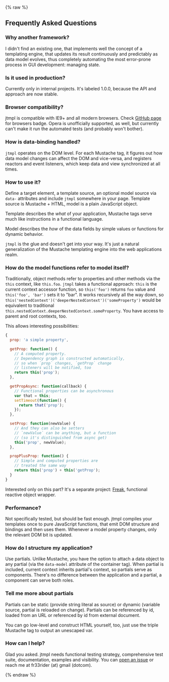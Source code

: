 {% raw %}

## Frequently Asked Questions





### Why another framework?

I didn't find an existing one, that implements well the concept of a templating engine,
that updates its result continuously and predictably as data model evolves,
thus completely automating the most error-prone process in GUI development:
managing state.




### Is it used in production?

Currently only in internal projects. It's labeled 1.0.0, because the API and
approach are now stable.



### Browser compatibility?

jtmpl is compatible with IE9+ and all modern browsers. Check [GitHub page](https://github.com/atmin/jtmpl)
for browsers badge. Opera is unofficially supported, as well, but currently can't make it run the
automated tests (and probably won't bother).



### How is data-binding handled?

`jtmpl` operates on the DOM level. For each Mustache tag, it figures out how data model changes can affect the DOM and vice-versa, and registers reactors and event listeners, which keep data and view synchronized at all times.




### How to use it?

Define a target element, a template source, an optional model source via `data-` attributes and include `jtmpl` somewhere in your page. Template source is Mustache + HTML, model is a plain JavaScript object.

Template describes the _what_ of your application, Mustache tags serve much like instructions in a functional language.

Model describes the _how_ of the data fields by simple values or functions for dynamic behavior.

`jtmpl` is the glue and doesn't get into your way. It's just a natural generalization of the
Mustache templating engine into the web applications realm.





### How do the model functions refer to model itself?

Traditionally, object methods refer to properties and other methods via the `this`
context, like `this.foo`. `jtmpl` takes a functional approach: `this` is the current
context accessor function, so `this('foo')` returns `foo` value and `this('foo', 'bar')`
sets it to "bar". It works recursively all the way down, so `this('nestedContext')('deeperNestedContext')('someProperty')` would be equivalent to traditional
`this.nestedContext.deeperNestedContext.someProperty`. You have access to parent and
root contexts, too.

This allows interesting possibilities:

```js
{
  prop: 'a simple property',

  getProp: function() {
    // A computed property.
    // Dependency graph is constructed automatically,
    // so when `prop` changes, `getProp` change
    // listeners will be notified, too
    return this('prop');
  },

  getPropAsync: function(callback) {
    // Functional properties can be asynchronous
    var that = this;
    setTimeout(function() {
      return that('prop');
    });
  },

  setProp: function(newValue) {
    // And they can also be setters
    // `newValue` can be anything, but a function
    // (so it's distinguished from async get)
    this('prop', newValue);
  },

  propPlusProp: function() {
    // Simple and computed properties are
    // treated the same way
    return this('prop') + this('getProp');
  }
}
```

Interested only on this part? It's a separate project:
[Freak](https://github.com/atmin/freak),
functional reactive object wrapper.




### Performance?

Not specifically tested, but should be fast enough. jtmpl compiles your templates once to
pure JavaScript functions, that emit DOM structure and bindings and then uses them. Whenever
a model property changes, only the relevant DOM bit is updated.




### How do I structure my application?

Use partials. Unlike Mustache, you have the option to attach a data object to any partial (via the `data-model` attribute of the container tag). When partial is included, current context inherits partial's context, so partials serve as components. There's no difference between
the application and a partial, a component can serve both roles.




### Tell me more about partials

Partials can be static (provide string literal as source) or dynamic (variable source, partial is reloaded on change). Partials can be referenced by id, loaded from an URL or referenced by id from external document.

You can go low-level and construct HTML yourself, too, just use the triple Mustache tag to
output an unescaped var.




### How can I help?

Glad you asked. jtmpl needs functional testing strategy, comprehensive test suite,
documentation, examples and visibility. You can [open an issue](https://github.com/atmin/jtmpl/issues)
or reach me at fr33rider (at) gmail (dotcom).




{% endraw %}
